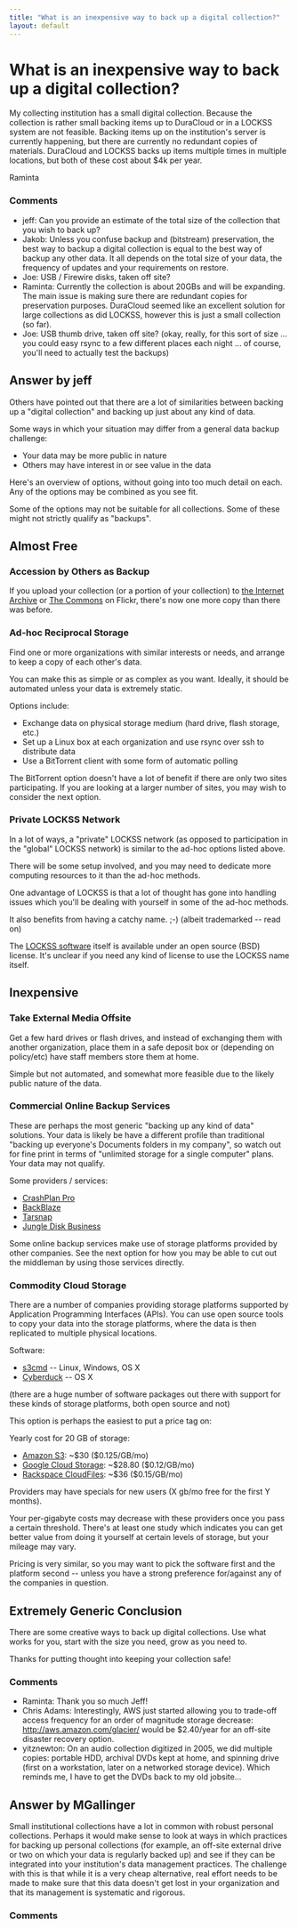 ```yaml
---
title: "What is an inexpensive way to back up a digital collection?"
layout: default
---
```

What is an inexpensive way to back up a digital collection?
=====================
My collecting institution has a small digital collection. Because the
collection is rather small backing items up to DuraCloud or in a LOCKSS
system are not feasible. Backing items up on the institution's server is
currently happening, but there are currently no redundant copies of
materials. DuraCloud and LOCKSS backs up items multiple times in
multiple locations, but both of these cost about \$4k per year.

Raminta

### Comments ###
* jeff: Can you provide an estimate of the total size of the collection that you
wish to back up?
* Jakob: Unless you confuse backup and (bitstream) preservation, the best way to
backup a digital collection is equal to the best way of backup any other
data. It all depends on the total size of your data, the frequency of
updates and your requirements on restore.
* Joe: USB / Firewire disks, taken off site?
* Raminta: Currently the collection is about 20GBs and will be expanding. The main
issue is making sure there are redundant copies for preservation
purposes. DuraCloud seemed like an excellent solution for large
collections as did LOCKSS, however this is just a small collection (so
far).
* Joe: USB thumb drive, taken off site? (okay, really, for this sort of size
... you could easy rsync to a few different places each night ... of
course, you'll need to actually test the backups)


Answer by jeff
----------------
Others have pointed out that there are a lot of similarities between
backing up a "digital collection" and backing up just about any kind of
data.

Some ways in which your situation may differ from a general data backup
challenge:

-   Your data may be more public in nature
-   Others may have interest in or see value in the data

Here's an overview of options, without going into too much detail on
each. Any of the options may be combined as you see fit.

Some of the options may not be suitable for all collections. Some of
these might not strictly qualify as "backups".

Almost Free
-----------

### Accession by Others as Backup

If you upload your collection (or a portion of your collection) to [the
Internet Archive](http://archive.org/) or [The
Commons](http://www.flickr.com/commons) on Flickr, there's now one more
copy than there was before.

### Ad-hoc Reciprocal Storage

Find one or more organizations with similar interests or needs, and
arrange to keep a copy of each other's data.

You can make this as simple or as complex as you want. Ideally, it
should be automated unless your data is extremely static.

Options include:

-   Exchange data on physical storage medium (hard drive, flash storage,
    etc.)
-   Set up a Linux box at each organization and use rsync over ssh to
    distribute data
-   Use a BitTorrent client with some form of automatic polling

The BitTorrent option doesn't have a lot of benefit if there are only
two sites participating. If you are looking at a larger number of sites,
you may wish to consider the next option.

### Private LOCKSS Network

In a lot of ways, a "private" LOCKSS network (as opposed to
participation in the "global" LOCKSS network) is similar to the ad-hoc
options listed above.

There will be some setup involved, and you may need to dedicate more
computing resources to it than the ad-hoc methods.

One advantage of LOCKSS is that a lot of thought has gone into handling
issues which you'll be dealing with yourself in some of the ad-hoc
methods.

It also benefits from having a catchy name. ;-) (albeit trademarked --
read on)

The [LOCKSS software](http://sourceforge.net/projects/lockss/) itself is
available under an open source (BSD) license. It's unclear if you need
any kind of license to use the LOCKSS name itself.

Inexpensive
-----------

### Take External Media Offsite

Get a few hard drives or flash drives, and instead of exchanging them
with another organization, place them in a safe deposit box or
(depending on policy/etc) have staff members store them at home.

Simple but not automated, and somewhat more feasible due to the likely
public nature of the data.

### Commercial Online Backup Services

These are perhaps the most generic "backing up any kind of data"
solutions. Your data is likely be have a different profile than
traditional "backing up everyone's Documents folders in my company", so
watch out for fine print in terms of "unlimited storage for a single
computer" plans. Your data may not qualify.

Some providers / services:

-   [CrashPlan Pro](http://www.crashplan.com/business/)
-   [BackBlaze](http://www.backblaze.com/business.html)
-   [Tarsnap](http://www.tarsnap.com/)
-   [Jungle Disk Business](https://www.jungledisk.com/business/)

Some online backup services make use of storage platforms provided by
other companies. See the next option for how you may be able to cut out
the middleman by using those services directly.

### Commodity Cloud Storage

There are a number of companies providing storage platforms supported by
Application Programming Interfaces (APIs). You can use open source tools
to copy your data into the storage platforms, where the data is then
replicated to multiple physical locations.

Software:

-   [s3cmd](http://s3tools.org/s3cmd) -- Linux, Windows, OS X
-   [Cyberduck](http://cyberduck.ch/) -- OS X

(there are a huge number of software packages out there with support for
these kinds of storage platforms, both open source and not)

This option is perhaps the easiest to put a price tag on:

Yearly cost for 20 GB of storage:

-   [Amazon S3](http://aws.amazon.com/s3/): \~\$30 (\$0.125/GB/mo)
-   [Google Cloud Storage](https://developers.google.com/storage/):
    \~\$28.80 (\$0.12/GB/mo)
-   [Rackspace
    CloudFiles](http://www.rackspace.com/cloud/cloud_hosting_products/files/):
    \~\$36 (\$0.15/GB/mo)

Providers may have specials for new users (X gb/mo free for the first Y
months).

Your per-gigabyte costs may decrease with these providers once you pass
a certain threshold. There's at least one study which indicates you can
get better value from doing it yourself at certain levels of storage,
but your mileage may vary.

Pricing is very similar, so you may want to pick the software first and
the platform second -- unless you have a strong preference for/against
any of the companies in question.

Extremely Generic Conclusion
----------------------------

There are some creative ways to back up digital collections. Use what
works for you, start with the size you need, grow as you need to.

Thanks for putting thought into keeping your collection safe!

### Comments ###
* Raminta: Thank you so much Jeff!
* Chris Adams: Interestingly, AWS just started allowing you to trade-off access
frequency for an order of magnitude storage decrease:
http://aws.amazon.com/glacier/ would be \$2.40/year for an off-site
disaster recovery option.
* yitznewton: On an audio collection digitized in 2005, we did multiple copies:
portable HDD, archival DVDs kept at home, and spinning drive (first on a
workstation, later on a networked storage device). Which reminds me, I
have to get the DVDs back to my old jobsite...

Answer by MGallinger
----------------
Small institutional collections have a lot in common with robust
personal collections. Perhaps it would make sense to look at ways in
which practices for backing up personal collections (for example, an
off-site external drive or two on which your data is regularly backed
up) and see if they can be integrated into your institution's data
management practices. The challenge with this is that while it is a very
cheap alternative, real effort needs to be made to make sure that this
data doesn't get lost in your organization and that its management is
systematic and rigorous.

### Comments ###

